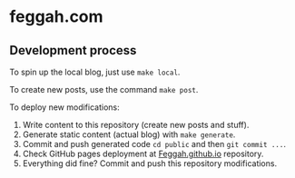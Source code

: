 # feggah.com

## Development process

To spin up the local blog, just use `make local`.

To create new posts, use the command `make post`.

To deploy new modifications:

1. Write content to this repository (create new posts and stuff).
2. Generate static content (actual blog) with `make generate`.
3. Commit and push generated code `cd public` and then `git commit ...`.
4. Check GitHub pages deployment at [Feggah.github.io](https://github.com/Feggah/Feggah.github.io) repository.
5. Everything did fine? Commit and push this repository modifications.
